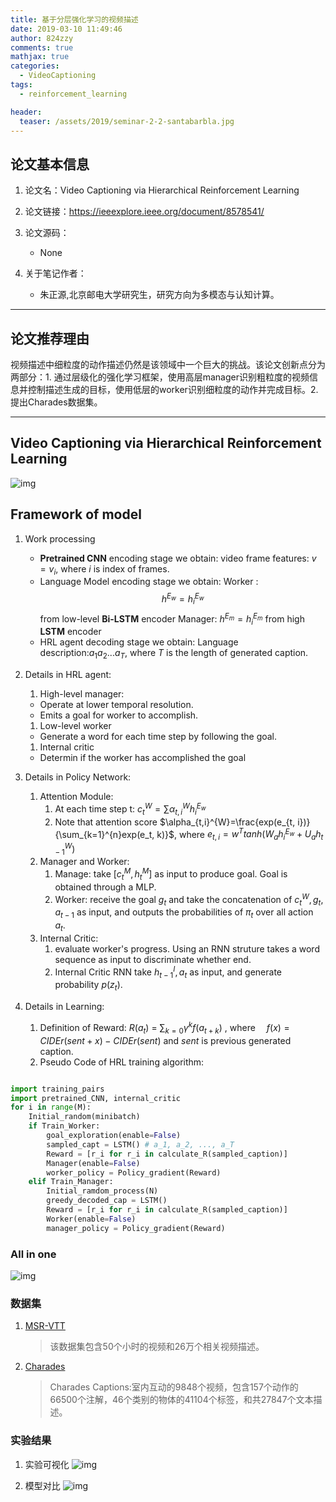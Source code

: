 ```yaml
---
title: 基于分层强化学习的视频描述
date: 2019-03-10 11:49:46
author: 824zzy
comments: true
mathjax: true
categories:
  - VideoCaptioning
tags:
  - reinforcement_learning

header:
  teaser: /assets/2019/seminar-2-2-santabarbla.jpg
---
```


## 论文基本信息

1. 论文名：Video Captioning via Hierarchical Reinforcement Learning

2. 论文链接：<https://ieeexplore.ieee.org/document/8578541/>

3. 论文源码：
    - None

4. 关于笔记作者：
    - 朱正源,北京邮电大学研究生，研究方向为多模态与认知计算。  

---

## 论文推荐理由

视频描述中细粒度的动作描述仍然是该领域中一个巨大的挑战。该论文创新点分为两部分：1. 通过层级化的强化学习框架，使用高层manager识别粗粒度的视频信息并控制描述生成的目标，使用低层的worker识别细粒度的动作并完成目标。2. 提出Charades数据集。

---

## Video Captioning via Hierarchical Reinforcement Learning

![img](https://ws1.sinaimg.cn/large/ca26ff18gy1g0xt4i7vsnj20qs0k47lv.jpg)

## Framework of model

1. Work processing
    - **Pretrained CNN** encoding stage we obtain: video frame features: $v={v_i}$, where $i$ is index of frames.
    - Language Model encoding stage we obtain:
      Worker : $$h^{E_w}={h_i^{E_w}}$$ from low-level **Bi-LSTM** encoder
      Manager: $h^{E_m}={h_i^{E_m}}$ from high **LSTM** encoder
    - HRL agent decoding stage we obtain:
      Language description:$a_{1}a_{2}...a_{T}$, where $T$ is the length of generated caption.

1. Details in HRL agent:
    1. High-level manager:
      - Operate at lower temporal resolution.
      - Emits a goal for worker to accomplish.
    1. Low-level worker
      - Generate a word for each time step by following the goal.
    1. Internal critic
      - Determin if the worker has accomplished the goal

1. Details in Policy Network:
    1. Attention Module:
       1. At each time step t: $c_t^W=\sum\alpha_{t,i}^{W}h^{E_w}_i$
       2. Note that attention score $\alpha_{t,i}^{W}=\frac{exp(e_{t, i})}{\sum_{k=1}^{n}exp(e_t, k)}$, where $e_{t,i}=w^{T} tanh(W_{a} h_{i}^{E_w} + U_{a} h^{W}_{t-1})$
    2. Manager and Worker:
       1. Manage: take $[c_t^M, h_t^M]$ as input to produce goal. Goal is obtained through a MLP.
       2. Worker: receive the goal $g_t$ and take the concatenation of $c_t^W, g_t, a_{t-1}$ as input, and outputs the probabilities of $\pi_t$ over all action $a_t$.
    3. Internal Critic:
       1. evaluate worker's progress. Using an RNN struture takes a word sequence as input to discriminate whether end.
       2. Internal Critic RNN take $h^I_{t-1}, a_t$ as input, and generate probability $p(z_t)$.

1. Details in Learning:
   1. Definition of Reward:
   $R(a_t)$ = $\sum_{k=0} \gamma^{k} f(a_{t+k})$ , where　 $f(x)=CIDEr(sent+x)-CIDEr(sent)$ and $sent$ is previous generated caption.
   1. Pseudo Code of HRL training algorithm:

```py

import training_pairs
import pretrained_CNN, internal_critic
for i in range(M):
    Initial_random(minibatch)
    if Train_Worker:
        goal_exploration(enable=False)
        sampled_capt = LSTM() # a_1, a_2, ..., a_T
        Reward = [r_i for r_i in calculate_R(sampled_caption)]
        Manager(enable=False)
        worker_policy = Policy_gradient(Reward)
    elif Train_Manager:
        Initial_ramdom_process(N)
        greedy_decoded_cap = LSTM()
        Reward = [r_i for r_i in calculate_R(sampled_caption)]
        Worker(enable=False)
        manager_policy = Policy_gradient(Reward)
```

### All in one

![img](https://ws1.sinaimg.cn/large/ca26ff18gy1g0xt54v9puj21ao0p27c8.jpg)

### 数据集

1. [MSR-VTT](http://ms-multimedia-challenge.com/2017/challenge)
    > 该数据集包含50个小时的视频和26万个相关视频描述。

1. [Charades](https://mila.quebec/en/publications/public-datasets/m-vad/)
    > Charades Captions:室内互动的9848个视频，包含157个动作的66500个注解，46个类别的物体的41104个标签，和共27847个文本描述。

### 实验结果

1. 实验可视化
![img](https://ws1.sinaimg.cn/large/ca26ff18gy1g0xs2qfw1rj220k0hce5u.jpg)

1. 模型对比
![img](https://ws1.sinaimg.cn/mw690/ca26ff18gy1g0xs1f57tkj21120hwgpl.jpg)
